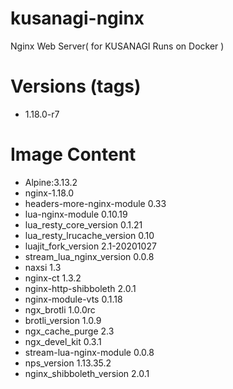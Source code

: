 # kusanagi-nginx

Nginx Web Server( for KUSANAGI Runs on Docker )

# Versions (tags)

- 1.18.0-r7

# Image Content

- Alpine:3.13.2
- nginx-1.18.0
- headers-more-nginx-module 0.33
- lua-nginx-module 0.10.19
- lua_resty_core_version 0.1.21
- lua_resty_lrucache_version 0.10
- luajit_fork_version 2.1-20201027
- stream_lua_nginx_version 0.0.8
- naxsi 1.3
- nginx-ct 1.3.2
- nginx-http-shibboleth 2.0.1
- nginx-module-vts 0.1.18
- ngx_brotli 1.0.0rc
- brotli_version 1.0.9
- ngx_cache_purge 2.3
- ngx_devel_kit 0.3.1
- stream-lua-nginx-module 0.0.8
- nps_version 1.13.35.2
- nginx_shibboleth_version 2.0.1

